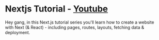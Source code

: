# Nextjs Tutorial - [Youtube]

Hey gang, in this Next.js tutorial series you'll learn how to create a website with Next (& React) - including pages, routes, layouts, fetching data & deployment.

[youtube]: https://www.youtube.com/watch?v=A63UxsQsEbU&list=PL4cUxeGkcC9g9gP2onazU5-2M-AzA8eBw
